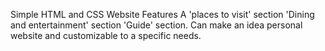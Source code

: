 Simple HTML and CSS Website
Features 
A 'places to visit' section
'Dining and entertainment' section
'Guide' section.
Can make an idea personal website and customizable to a specific needs.
